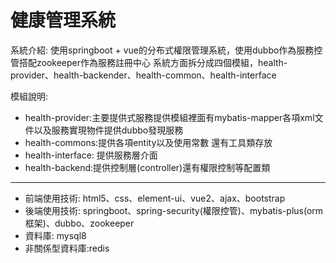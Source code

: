 # 健康管理系統

系統介紹: 使用springboot + vue的分布式權限管理系統，使用dubbo作為服務控管搭配zookeeper作為服務註冊中心
系統方面拆分成四個模組，health-provider、health-backender、health-common、health-interface

模組說明:
+ health-provider:主要提供式服務提供模組裡面有mybatis-mapper各項xml文件以及服務實現物件提供dubbo發現服務 
+ health-commons:提供各項entity以及使用常數 還有工具類存放
+ health-interface: 提供服務層介面
+ health-backend:提供控制層(controller)還有權限控制等配置類

--------------------------------------------------------------------------------------------------
+ 前端使用技術: html5、css、element-ui、vue2、ajax、bootstrap
+ 後端使用技術: springboot、spring-security(權限控管)、mybatis-plus(orm框架)、dubbo、zookeeper
+ 資料庫: mysql8
+ 非關係型資料庫:redis



